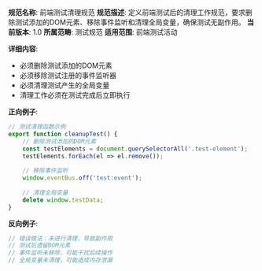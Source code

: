 **规范名称**: 前端测试清理规范
**规范描述**: 定义前端测试后的清理工作规范，要求删除测试添加的DOM元素、移除事件监听和清理全局变量，确保测试无副作用。
**当前版本**: 1.0
**所属范畴**: 测试规范
**适用范围**: 前端测试活动

**详细内容**:
- 必须删除测试添加的DOM元素
- 必须移除测试注册的事件监听器
- 必须清理测试产生的全局变量
- 清理工作必须在测试完成后立即执行

**正向例子**:
```javascript
// 测试清理函数示例
export function cleanupTest() {
    // 删除测试添加的DOM元素
    const testElements = document.querySelectorAll('.test-element');
    testElements.forEach(el => el.remove());
    
    // 移除事件监听
    window.eventBus.off('test:event');
    
    // 清理全局变量
    delete window.testData;
}
```

**反向例子**:
```javascript
// 错误做法：未进行清理，导致副作用
// 测试后遗留DOM元素
// 事件监听未移除，可能干扰后续操作
// 全局变量未清理，可能造成内存泄漏